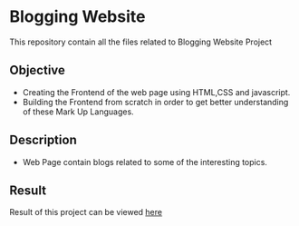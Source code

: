 # Blogging Website
This repository contain all the files related to Blogging Website Project

## Objective
* Creating the Frontend of the web page using HTML,CSS and javascript.
* Building the Frontend from scratch in order to get better understanding of these Mark Up Languages.

## Description
* Web Page contain blogs related to some of the interesting topics.

## Result 
Result of this project can be viewed [here](https://anupam-panwar.github.io/Blogging-Website/)
